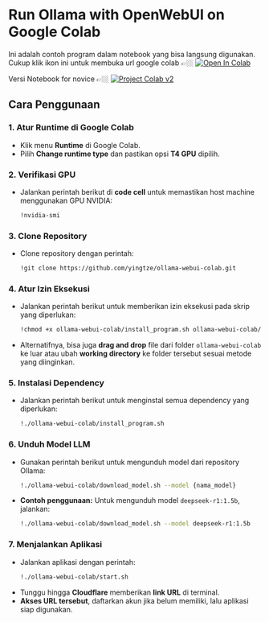 # **Run Ollama with OpenWebUI on Google Colab**

Ini adalah contoh program dalam notebook yang bisa langsung digunakan. Cukup klik ikon ini untuk membuka url google colab 👉🏼
[![Open In Colab](https://colab.research.google.com/assets/colab-badge.svg)](https://colab.research.google.com/github/yingtze/ollama-webui-colab/blob/main/Ollama_OpenWebUI_Colab.ipynb) <br>

Versi Notebook for novice 👉🏼 [![Project Colab v2](https://colab.research.google.com/assets/colab-badge.svg)](https://colab.research.google.com/github/yingtze/ollama-webui-colab/blob/main/Ollama_OpenWebUI_colab_v2.ipynb) <br>

## **Cara Penggunaan**

### 1. Atur Runtime di Google Colab
- Klik menu **Runtime** di Google Colab.
- Pilih **Change runtime type** dan pastikan opsi **T4 GPU** dipilih.

### 2. Verifikasi GPU
- Jalankan perintah berikut di **code cell** untuk memastikan host machine menggunakan GPU NVIDIA:
  ```bash
  !nvidia-smi
  ```

### 3. Clone Repository
- Clone repository dengan perintah:
  ```bash
  !git clone https://github.com/yingtze/ollama-webui-colab.git
  ```

### 4. Atur Izin Eksekusi
- Jalankan perintah berikut untuk memberikan izin eksekusi pada skrip yang diperlukan:
  ```bash
  !chmod +x ollama-webui-colab/install_program.sh ollama-webui-colab/download_model.sh ollama-webui-colab/start.sh
  ```
- Alternatifnya, bisa juga **drag and drop** file dari folder `ollama-webui-colab` ke luar atau ubah **working directory** ke folder tersebut sesuai metode yang diinginkan.

### 5. Instalasi Dependency
- Jalankan perintah berikut untuk menginstal semua dependency yang diperlukan:
  ```bash
  !./ollama-webui-colab/install_program.sh
  ```

### 6. Unduh Model LLM
- Gunakan perintah berikut untuk mengunduh model dari repository Ollama:
  ```bash
  !./ollama-webui-colab/download_model.sh --model {nama_model}
  ```
- **Contoh penggunaan:** Untuk mengunduh model `deepseek-r1:1.5b`, jalankan:
  ```bash
  !./ollama-webui-colab/download_model.sh --model deepseek-r1:1.5b
  ```

### 7. Menjalankan Aplikasi
- Jalankan aplikasi dengan perintah:
  ```bash
  !./ollama-webui-colab/start.sh
  ```
- Tunggu hingga **Cloudflare** memberikan **link URL** di terminal.
- **Akses URL tersebut**, daftarkan akun jika belum memiliki, lalu aplikasi siap digunakan.